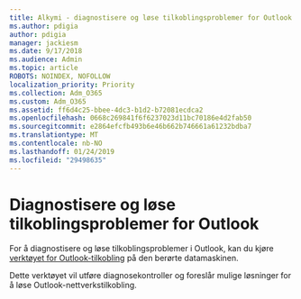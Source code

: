 ```yaml
---
title: Alkymi - diagnostisere og løse tilkoblingsproblemer for Outlook
ms.author: pdigia
author: pdigia
manager: jackiesm
ms.date: 9/17/2018
ms.audience: Admin
ms.topic: article
ROBOTS: NOINDEX, NOFOLLOW
localization_priority: Priority
ms.collection: Adm_O365
ms.custom: Adm_O365
ms.assetid: ff6d4c25-bbee-4dc3-b1d2-b72081ecdca2
ms.openlocfilehash: 0668c269841f6f6237023d11bc70186e4d2fab50
ms.sourcegitcommit: e2864efcfb493b6e46b662b746661a61232bdba7
ms.translationtype: MT
ms.contentlocale: nb-NO
ms.lasthandoff: 01/24/2019
ms.locfileid: "29498635"
---
```

# <a name="diagnose-and-resolve-outlook-connectivity-issues"></a>Diagnostisere og løse tilkoblingsproblemer for Outlook

For å diagnostisere og løse tilkoblingsproblemer i Outlook, kan du kjøre [verktøyet for Outlook-tilkobling](https://aka.ms/SaRA-OutlookDisconnect) på den berørte datamaskinen. 
  
Dette verktøyet vil utføre diagnosekontroller og foreslår mulige løsninger for å løse Outlook-nettverkstilkobling.
  

